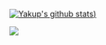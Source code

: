 
[![Yakup's github stats](https://github-readme-stats-sigma-five.vercel.app/api?username=yakuplacin&theme=codeSTACKr&show_icons=true))](https://github.com/anuraghazra/github-readme-stats)

[![](https://visitcount.itsvg.in/api?id=yakuplacin)](https://visitcount.itsvg.in)
